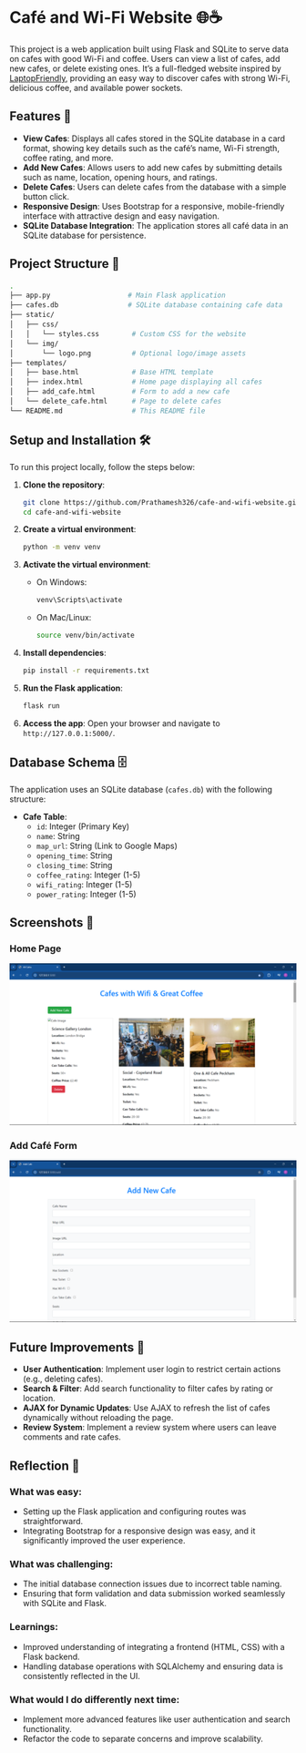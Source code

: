 # Café and Wi-Fi Website 🌐☕️

This project is a web application built using Flask and SQLite to serve data on cafes with good Wi-Fi and coffee. Users can view a list of cafes, add new cafes, or delete existing ones. It’s a full-fledged website inspired by [LaptopFriendly](https://laptopfriendly.co/london), providing an easy way to discover cafes with strong Wi-Fi, delicious coffee, and available power sockets.

## Features 🎉

- **View Cafes**: Displays all cafes stored in the SQLite database in a card format, showing key details such as the café’s name, Wi-Fi strength, coffee rating, and more.
- **Add New Cafes**: Allows users to add new cafes by submitting details such as name, location, opening hours, and ratings.
- **Delete Cafes**: Users can delete cafes from the database with a simple button click.
- **Responsive Design**: Uses Bootstrap for a responsive, mobile-friendly interface with attractive design and easy navigation.
- **SQLite Database Integration**: The application stores all café data in an SQLite database for persistence.

## Project Structure 📂

```bash
.
├── app.py                   # Main Flask application
├── cafes.db                 # SQLite database containing cafe data
├── static/
│   ├── css/
│   │   └── styles.css        # Custom CSS for the website
│   └── img/
│       └── logo.png          # Optional logo/image assets
├── templates/
│   ├── base.html             # Base HTML template
│   ├── index.html            # Home page displaying all cafes
│   ├── add_cafe.html         # Form to add a new cafe
│   └── delete_cafe.html      # Page to delete cafes
└── README.md                 # This README file
```

## Setup and Installation 🛠️

To run this project locally, follow the steps below:

1. **Clone the repository**:
   ```bash
   git clone https://github.com/Prathamesh326/cafe-and-wifi-website.git
   cd cafe-and-wifi-website
   ```

2. **Create a virtual environment**:
   ```bash
   python -m venv venv
   ```

3. **Activate the virtual environment**:
   - On Windows:
     ```bash
     venv\Scripts\activate
     ```
   - On Mac/Linux:
     ```bash
     source venv/bin/activate
     ```

4. **Install dependencies**:
   ```bash
   pip install -r requirements.txt
   ```

5. **Run the Flask application**:
   ```bash
   flask run
   ```

6. **Access the app**:
   Open your browser and navigate to `http://127.0.0.1:5000/`.

## Database Schema 🗄️

The application uses an SQLite database (`cafes.db`) with the following structure:

- **Cafe Table**:
  - `id`: Integer (Primary Key)
  - `name`: String
  - `map_url`: String (Link to Google Maps)
  - `opening_time`: String
  - `closing_time`: String
  - `coffee_rating`: Integer (1-5)
  - `wifi_rating`: Integer (1-5)
  - `power_rating`: Integer (1-5)

## Screenshots 📸

### Home Page
![Home Page](static/img/homepage.png)

### Add Café Form
![Add Cafe Form](static/img/add_cafe.png)


## Future Improvements 🚀

- **User Authentication**: Implement user login to restrict certain actions (e.g., deleting cafes).
- **Search & Filter**: Add search functionality to filter cafes by rating or location.
- **AJAX for Dynamic Updates**: Use AJAX to refresh the list of cafes dynamically without reloading the page.
- **Review System**: Implement a review system where users can leave comments and rate cafes.

## Reflection 📔

### What was easy:
- Setting up the Flask application and configuring routes was straightforward.
- Integrating Bootstrap for a responsive design was easy, and it significantly improved the user experience.

### What was challenging:
- The initial database connection issues due to incorrect table naming.
- Ensuring that form validation and data submission worked seamlessly with SQLite and Flask.

### Learnings:
- Improved understanding of integrating a frontend (HTML, CSS) with a Flask backend.
- Handling database operations with SQLAlchemy and ensuring data is consistently reflected in the UI.

### What would I do differently next time:
- Implement more advanced features like user authentication and search functionality.
- Refactor the code to separate concerns and improve scalability.
